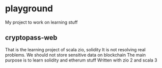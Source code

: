 # playground

My project to work on learning stuff

## cryptopass-web

That is the learning project of scala zio, solidity
It is not resolving real problems.
We should not store sensitive data on blockchain
The main purpose is to learn solidity and etherum stuff
Written with zio 2 and scala 3
